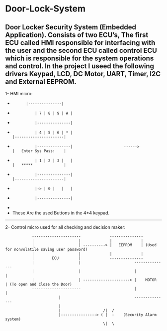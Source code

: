 # Door-Lock-System
Door Locker Security System (Embedded Application).
Consists of two ECU’s, The first ECU called HMI responsible for interfacing with the user and the second
ECU called control ECU which is responsible for the system operations and control. In the project I useed the following drivers
Keypad, LCD, DC Motor, UART, Timer, I2C and External EEPROM.
----------------------------------------------------------------------------------------------------------------
1- HMI micro: 
 *       	 |---------------|
 *				 | 7 | 8 | 9 | # |
 *				 |---------------|
 *				 | 4 | 5 | 6 | * |				                                              |----------------------|
 *				 |---------------|                       ------>                        |   Enter Sys Pass:    |
 *				 | 1 | 2 | 3 |   |				                                              |   *****              |
 *				 |---------------|				                                              |----------------------|
 *				 |-> | 0 |   |   |
 *				 |---------------|
 *
 * These Are the used Buttons in the 4*4 keypad.
 ----------------------------------------------------------------------------------------------------------------
 2- Control micro used for all checking and decision maker:
 
                ----------------------             ---------------
                |                    |             |             |
                |                    | ----------> |   EEPROM    | (Used for nonvolatile saving user password)
                |                    |             |             | 
                |        ECU         |             ---------------
                |                    |                        ---------------
                |                    |                        |             |
                |                    | ---------------------> |    MOTOR    | (To open and Close the Door)
                ----------------------                        |             | 
                            |                                 ---------------
                            |                          
                            |                   /|  / 
                            |----------------> ( |  -    (Security Alarm system)
                                                \|  \
